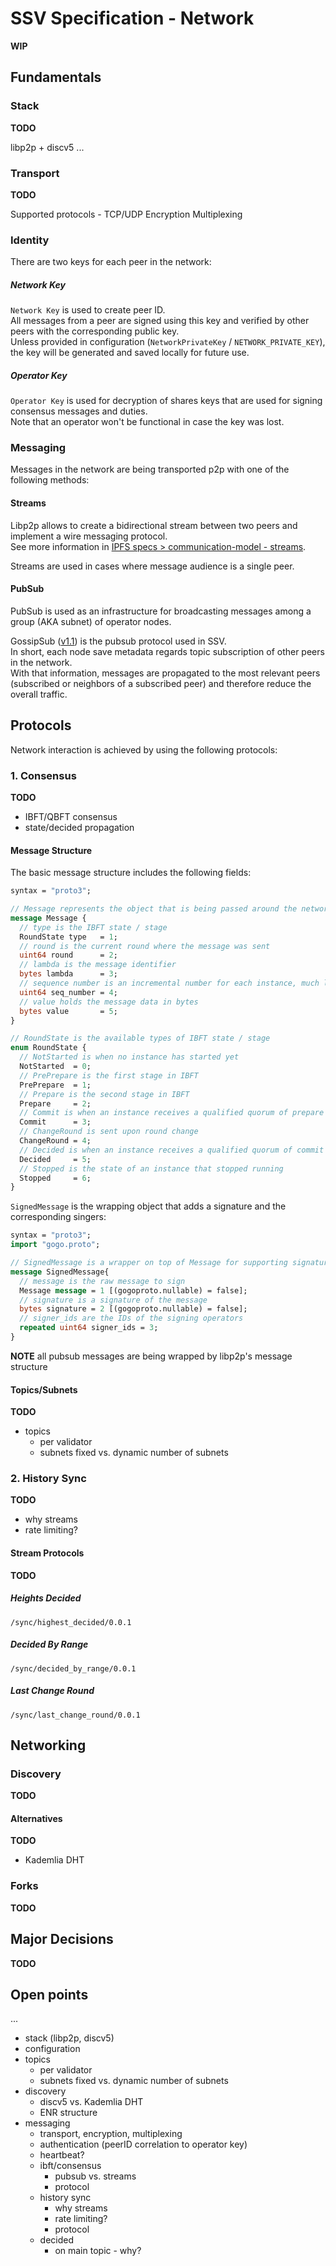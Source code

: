 # SSV Specification - Network

**WIP**

    
## Fundamentals

### Stack

**TODO**

libp2p + discv5 ... 

### Transport

**TODO**

Supported protocols - TCP/UDP
Encryption
Multiplexing

### Identity

There are two keys for each peer in the network:

##### Network Key
`Network Key` is used to create peer ID. \
All messages from a peer are signed using this key and verified by other peers with the corresponding public key. \
Unless provided in configuration (`NetworkPrivateKey` / `NETWORK_PRIVATE_KEY`), the key will be generated and saved locally for future use. 

##### Operator Key
`Operator Key` is used for decryption of shares keys that are used for signing consensus messages and duties. \
Note that an operator won't be functional in case the key was lost.


### Messaging

Messages in the network are being transported p2p with one of the following methods:

#### Streams

Libp2p allows to create a bidirectional stream between two peers and implement a wire messaging protocol. \
See more information in [IPFS specs > communication-model - streams](https://ipfs.io/ipfs/QmVqNrDfr2dxzQUo4VN3zhG4NV78uYFmRpgSktWDc2eeh2/specs/7-properties/#71-communication-model---streams).

Streams are used in cases where message audience is a single peer.

#### PubSub

PubSub is used as an infrastructure for broadcasting messages among a group (AKA subnet) of operator nodes.

GossipSub ([v1.1](https://github.com/libp2p/specs/blob/master/pubsub/gossipsub/gossipsub-v1.1.md)) is the pubsub protocol used in SSV. \
In short, each node save metadata regards topic subscription of other peers in the network. \
With that information, messages are propagated to the most relevant peers (subscribed or neighbors of a subscribed peer) and therefore reduce the overall traffic.

## Protocols

Network interaction is achieved by using the following protocols:

### 1. Consensus

**TODO**
- IBFT/QBFT consensus
- state/decided propagation

#### Message Structure

The basic message structure includes the following fields:

```protobuf
syntax = "proto3";

// Message represents the object that is being passed around the network
message Message {
  // type is the IBFT state / stage
  RoundState type   = 1;
  // round is the current round where the message was sent
  uint64 round      = 2;
  // lambda is the message identifier
  bytes lambda      = 3;
  // sequence number is an incremental number for each instance, much like a block number would be in a blockchain
  uint64 seq_number = 4;
  // value holds the message data in bytes
  bytes value       = 5;
}

// RoundState is the available types of IBFT state / stage
enum RoundState {
  // NotStarted is when no instance has started yet
  NotStarted  = 0;
  // PrePrepare is the first stage in IBFT
  PrePrepare  = 1;
  // Prepare is the second stage in IBFT
  Prepare     = 2;
  // Commit is when an instance receives a qualified quorum of prepare msgs, then sends a commit msg
  Commit      = 3;
  // ChangeRound is sent upon round change
  ChangeRound = 4;
  // Decided is when an instance receives a qualified quorum of commit msgs
  Decided     = 5;
  // Stopped is the state of an instance that stopped running
  Stopped     = 6;
}
```

`SignedMessage` is the wrapping object that adds a signature and the corresponding singers:

```protobuf
syntax = "proto3";
import "gogo.proto";

// SignedMessage is a wrapper on top of Message for supporting signatures
message SignedMessage{
  // message is the raw message to sign
  Message message = 1 [(gogoproto.nullable) = false];
  // signature is a signature of the message
  bytes signature = 2 [(gogoproto.nullable) = false];
  // signer_ids are the IDs of the signing operators
  repeated uint64 signer_ids = 3;
}
```

**NOTE** all pubsub messages are being wrapped by libp2p's message structure

#### Topics/Subnets

**TODO**

- topics
  - per validator
  - subnets fixed vs. dynamic number of subnets


### 2. History Sync

**TODO**

- why streams
- rate limiting?

#### Stream Protocols

**TODO**

##### Heights Decided

`/sync/highest_decided/0.0.1`

##### Decided By Range 

`/sync/decided_by_range/0.0.1`

##### Last Change Round

`/sync/last_change_round/0.0.1`

## Networking

### Discovery

**TODO**

#### Alternatives

**TODO**

- Kademlia DHT

### Forks

**TODO**

## Major Decisions

**TODO**

## Open points

...


- stack (libp2p, discv5)
- configuration
- topics
  - per validator
  - subnets fixed vs. dynamic number of subnets
- discovery
  - discv5 vs. Kademlia DHT
  - ENR structure
- messaging
  - transport, encryption, multiplexing
  - authentication (peerID correlation to operator key)
  - heartbeat?
  - ibft/consensus
    - pubsub vs. streams
    - protocol
  - history sync
    - why streams
    - rate limiting?
    - protocol
  - decided
    - on main topic - why?